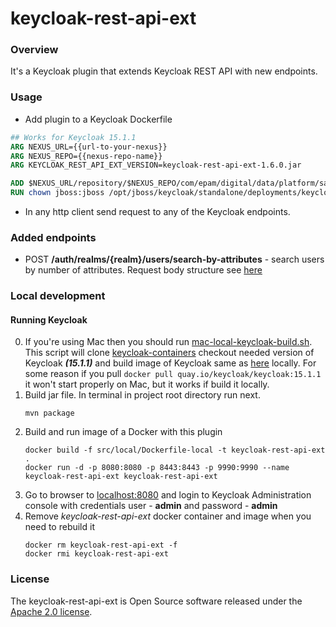 # keycloak-rest-api-ext

### Overview

It's a Keycloak plugin that extends Keycloak REST API with new endpoints.

### Usage

* Add plugin to a Keycloak Dockerfile

```` dockerfile
## Works for Keycloak 15.1.1
ARG NEXUS_URL={{url-to-your-nexus}}
ARG NEXUS_REPO={{nexus-repo-name}}
ARG KEYCLOAK_REST_API_EXT_VERSION=keycloak-rest-api-ext-1.6.0.jar

ADD $NEXUS_URL/repository/$NEXUS_REPO/com/epam/digital/data/platform/saml-user-custom-attributes-mapper/KEYCLOAK_REST_API_EXT_VERSION /opt/jboss/keycloak/standalone/deployments/keycloak-rest-api-ext.jar
RUN chown jboss:jboss /opt/jboss/keycloak/standalone/deployments/keycloak-rest-api-ext.jar
````

* In any http client send request to any of the Keycloak endpoints.

### Added endpoints

* POST __/auth/realms/{realm}/users/search-by-attributes__ - search users by number of attributes.
  Request body structure
  see [here](src/main/java/com/epam/digital/data/platform/keycloak/rest/api/ext/dto/v2/SearchUsersByAttributesRequestDto.java)

### Local development

#### Running Keycloak

0. If you're using Mac then you should
   run [mac-local-keycloak-build.sh](src/local/mac-local-keycloak-build.sh). This script will
   clone [keycloak-containers](https://github.com/keycloak/keycloak-containers.git) checkout needed
   version of Keycloak ***(15.1.1)*** and build image of Keycloak same
   as [here](https://quay.io/repository/keycloak/keycloak) locally. For some reason if you
   pull `docker pull quay.io/keycloak/keycloak:15.1.1` it won't start properly on Mac, but it works
   if build it locally.
1. Build jar file. In terminal in project root directory run next.
   ```shell 
   mvn package
   ```
2. Build and run image of a Docker with this plugin
   ```shell 
   docker build -f src/local/Dockerfile-local -t keycloak-rest-api-ext .
   docker run -d -p 8080:8080 -p 8443:8443 -p 9990:9990 --name keycloak-rest-api-ext keycloak-rest-api-ext
   ```
3. Go to browser to [localhost:8080](http://localhost:8080) and login to Keycloak Administration
   console with credentials user - **admin** and password - **admin**
4. Remove _keycloak-rest-api-ext_ docker container and image when you need to rebuild it
   ```shell
   docker rm keycloak-rest-api-ext -f
   docker rmi keycloak-rest-api-ext
   ```

### License

The keycloak-rest-api-ext is Open Source software released under
the [Apache 2.0 license](https://www.apache.org/licenses/LICENSE-2.0).